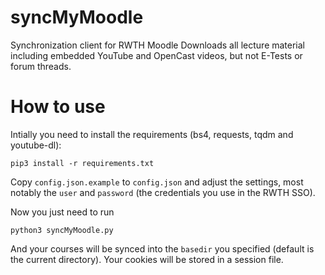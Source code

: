 # syncMyMoodle
Synchronization client for RWTH Moodle
Downloads all lecture material including embedded YouTube and OpenCast videos, but not E-Tests or forum threads.

# How to use
Intially you need to install the requirements (bs4, requests, tqdm and youtube-dl):
```
pip3 install -r requirements.txt
```

Copy ``config.json.example`` to ``config.json`` and adjust the settings, most notably the ``user`` and ``password`` (the credentials you use in the RWTH SSO).

Now you just need to run
```
python3 syncMyMoodle.py
```

And your courses will be synced into the ``basedir`` you specified (default is the current directory). Your cookies will be stored in a session file.
